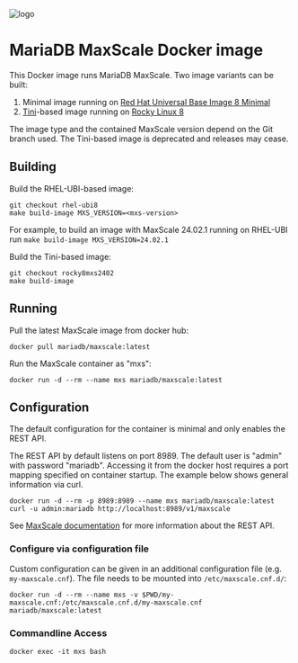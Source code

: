 ![logo](https://mariadb.com/wp-content/uploads/2019/11/mariadb-logo_blue-transparent.png)

# MariaDB MaxScale Docker image

This Docker image runs MariaDB MaxScale. Two image variants can be built:

1. Minimal image running on [Red Hat Universal Base Image 8 Minimal](https://catalog.redhat.com/software/containers/ubi8/ubi-minimal/5c359a62bed8bd75a2c3fba8?q=Red%20Hat%20Unive&architecture=amd64&image=660383f31ba64b6bd44df0a7)
2. [Tini](https://github.com/krallin/tini)-based image running on [Rocky Linux 8](https://rockylinux.org/)

The image type and the contained MaxScale version depend on the Git branch used.
The Tini-based image is deprecated and releases may cease.

## Building

Build the RHEL-UBI-based image:
```
git checkout rhel-ubi8
make build-image MXS_VERSION=<mxs-version>
```
For example, to build an image with MaxScale 24.02.1 running on RHEL-UBI run
`make build-image MXS_VERSION=24.02.1`

Build the Tini-based image:
```
git checkout rocky8mxs2402
make build-image
```

## Running

Pull the latest MaxScale image from docker hub:
```
docker pull mariadb/maxscale:latest
```

Run the MaxScale container as "mxs":
```
docker run -d --rm --name mxs mariadb/maxscale:latest
```

## Configuration

The default configuration for the container is minimal and only enables the
REST API.

The REST API by default listens on port 8989. The default user is "admin" with
password "mariadb". Accessing it from the docker host requires a port mapping
specified on container startup. The example below shows general information via
curl.
```
docker run -d --rm -p 8989:8989 --name mxs mariadb/maxscale:latest
curl -u admin:mariadb http://localhost:8989/v1/maxscale
```

See [MaxScale documentation](https://mariadb.com/kb/en/mariadb-maxscale-2208-rest-api/)
for more information about the REST API.

### Configure via configuration file

Custom configuration can be given in an additional configuration file (e.g.
`my-maxscale.cnf`). The file needs to be mounted into `/etc/maxscale.cnf.d/`:
```
docker run -d --rm --name mxs -v $PWD/my-maxscale.cnf:/etc/maxscale.cnf.d/my-maxscale.cnf mariadb/maxscale:latest
```

### Commandline Access

`docker exec -it mxs bash`
